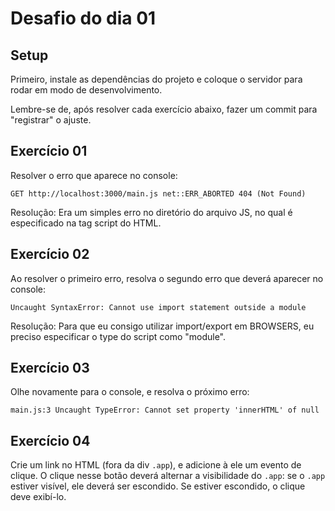 # Desafio do dia 01

## Setup

Primeiro, instale as dependências do projeto e coloque o servidor para rodar em modo de desenvolvimento.

Lembre-se de, após resolver cada exercício abaixo, fazer um commit para "registrar" o ajuste.

## Exercício 01

Resolver o erro que aparece no console:

```
GET http://localhost:3000/main.js net::ERR_ABORTED 404 (Not Found)
```

Resolução: Era um simples erro no diretório do arquivo JS, no qual é especificado na tag script do HTML.

## Exercício 02

Ao resolver o primeiro erro, resolva o segundo erro que deverá aparecer no console:

```
Uncaught SyntaxError: Cannot use import statement outside a module
```

Resolução: Para que eu consigo utilizar import/export em BROWSERS, eu preciso especificar o type do script como "module".

## Exercício 03

Olhe novamente para o console, e resolva o próximo erro:

```
main.js:3 Uncaught TypeError: Cannot set property 'innerHTML' of null
```

## Exercício 04

Crie um link no HTML (fora da div `.app`), e adicione à ele um evento de clique.
O clique nesse botão deverá alternar a visibilidade do `.app`: se o `.app` estiver visível,
ele deverá ser escondido. Se estiver escondido, o clique deve exibí-lo.
